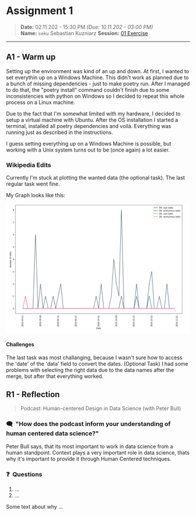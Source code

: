 # Assignment 1
> **Date:** 02.11.202 - 15:30 PM *(Due: 10.11.202 - 03:00 PM)*  
> **Name:** `seku` Sebastian Kuzniarz
> **Session:** [01 Exercise](01_exercise)   
----

## A1 - Warm up

Setting up the environment was kind of an up and down. At first, I wanted to set everythin up on a Windows Machine. This didn't work as planned due to a bunch of 
missing dependencies - just to make poetry run. After I managed to do that, the "poetry install" command couldn't finish due to some inconsistencies with python
on Windows so I decided to repeat this whole process on a Linux machine.

Due to the fact that I'm somewhat limited with my hardware, I decided to setup a virtual machine with Ubuntu. After the OS installation I started a terminal, installed
all poetry dependencies and voilá. Everything was running just as described in the instructions.

I guess setting everything up on a Windows Machine is possible, but working with a Unix system turns out to be (once again) a lot easier.

### Wikipedia Edits

Currently I'm stuck at plotting the wanted data (the optional task). The last regular task went fine. 

My Graph looks like this:

![alt text](https://github.com/FUB-HCC/hcds-winter-2020/blob/main/assignments/A1_WarmUp/seku/wiki_plot.png "Edits of CRISPR Wikipedia Page")

#### Challenges
The last task was most challanging, because I wasn't sure how to access the 'date' of the 'data' field to convert the dates. (Optional Task)
I had some problems with selecting the right data due to the data names after the merge, but after that everything worked.

## R1 - Reflection
> Podcast: Human-centered Design in Data Science (with Peter Bull)


### 🗨️&nbsp; "How does the podcast inform your understanding of human centered data science?"  
Peter Bull says, that its most important to work in data science from a human standpoint. Context plays a very important role in data science, thats why it's important to provide it through Human Centered techniques. 

### ❓&nbsp; Questions 
1. ...
1. ...

Some text about why ...

